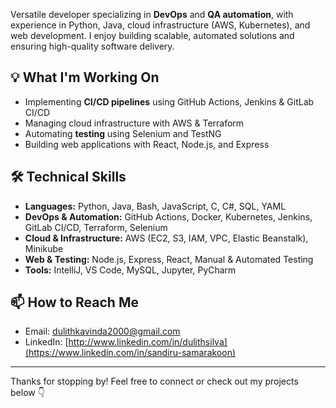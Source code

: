 Versatile  developer specializing in **DevOps** and **QA automation**, with experience in Python, Java, cloud infrastructure (AWS, Kubernetes), and web development. I enjoy building scalable, automated solutions and ensuring high-quality software delivery.

## 💡 What I'm Working On  
- Implementing **CI/CD pipelines** using GitHub Actions, Jenkins & GitLab CI/CD  
- Managing cloud infrastructure with AWS & Terraform  
- Automating **testing** using Selenium and TestNG  
- Building web applications with React, Node.js, and Express

## 🛠️ Technical Skills  
- **Languages:** Python, Java, Bash, JavaScript, C, C#, SQL, YAML  
- **DevOps & Automation:** GitHub Actions, Docker, Kubernetes, Jenkins, GitLab CI/CD, Terraform, Selenium  
- **Cloud & Infrastructure:** AWS (EC2, S3, IAM, VPC, Elastic Beanstalk), Minikube  
- **Web & Testing:** Node.js, Express, React, Manual & Automated Testing  
- **Tools:** IntelliJ, VS Code, MySQL, Jupyter, PyCharm  

## 📫 How to Reach Me  
- Email: dulithkavinda2000@gmail.com  
- LinkedIn: [http://www.linkedin.com/in/dulithsilva](https://www.linkedin.com/in/sandiru-samarakoon)

---

Thanks for stopping by! Feel free to connect or check out my projects below 👇
